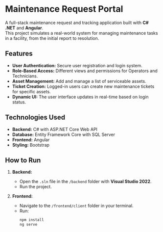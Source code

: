 # Maintenance Request Portal

A full-stack maintenance request and tracking application built with **C# .NET** and **Angular**.  
This project simulates a real-world system for managing maintenance tasks in a facility, from the initial report to resolution.

## Features

- **User Authentication:** Secure user registration and login system.
- **Role-Based Access:** Different views and permissions for Operators and Technicians.
- **Asset Management:** Add and manage a list of serviceable assets.
- **Ticket Creation:** Logged-in users can create new maintenance tickets for specific assets.
- **Dynamic UI:** The user interface updates in real-time based on login status.

## Technologies Used

- **Backend:** C# with ASP.NET Core Web API  
- **Database:** Entity Framework Core with SQL Server  
- **Frontend:** Angular  
- **Styling:** Bootstrap  

## How to Run

1. **Backend:**  
   - Open the `.sln` file in the `/backend` folder with **Visual Studio 2022**.  
   - Run the project.  

2. **Frontend:**  
   - Navigate to the `/frontend/client` folder in your terminal.  
   - Run:  
     ```bash
     npm install
     ng serve
     ```  

